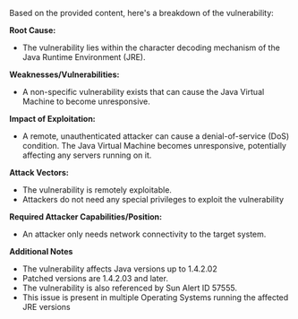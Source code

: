 Based on the provided content, here's a breakdown of the vulnerability:

**Root Cause:**
- The vulnerability lies within the character decoding mechanism of the Java Runtime Environment (JRE).

**Weaknesses/Vulnerabilities:**
- A non-specific vulnerability exists that can cause the Java Virtual Machine to become unresponsive.

**Impact of Exploitation:**
- A remote, unauthenticated attacker can cause a denial-of-service (DoS) condition. The Java Virtual Machine becomes unresponsive, potentially affecting any servers running on it.

**Attack Vectors:**
- The vulnerability is remotely exploitable.
- Attackers do not need any special privileges to exploit the vulnerability

**Required Attacker Capabilities/Position:**
- An attacker only needs network connectivity to the target system.

**Additional Notes**
- The vulnerability affects Java versions up to 1.4.2.02
- Patched versions are 1.4.2.03 and later.
- The vulnerability is also referenced by Sun Alert ID 57555.
- This issue is present in multiple Operating Systems running the affected JRE versions
